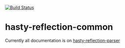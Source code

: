 [![Build Status](https://secure.travis-ci.org/donquixote/hasty-reflection-common.png)](https://travis-ci.org/donquixote/hasty-reflection-common)

# hasty-reflection-common

Currently all documentation is on [hasty-reflection-parser](https://github.com/donquixote/hasty-reflection-parser)
